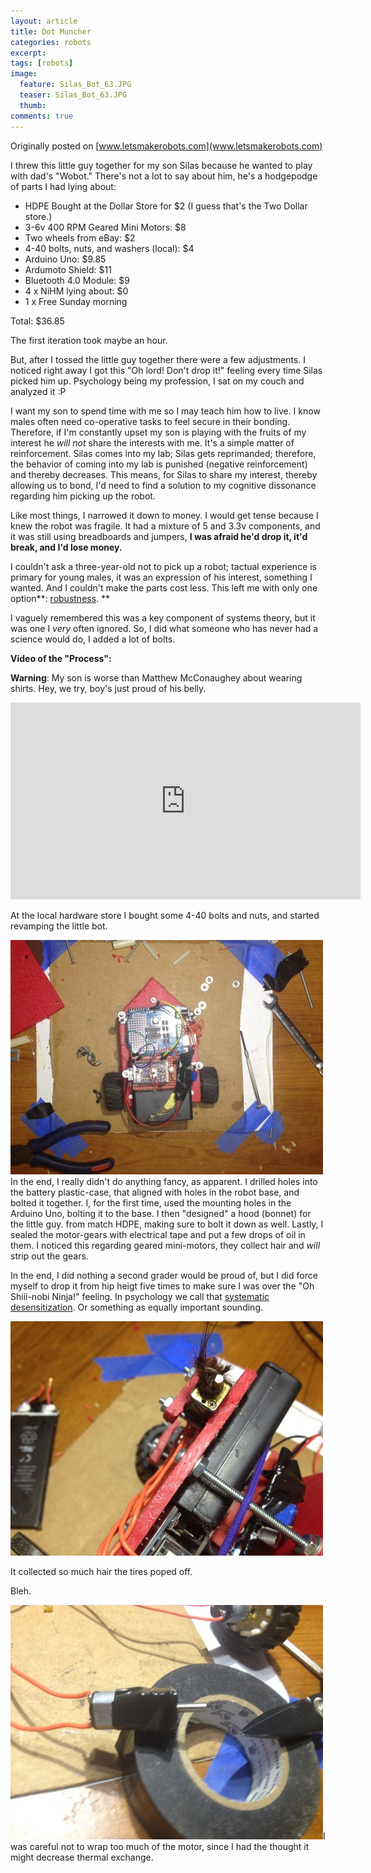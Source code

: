 ```yaml
---
layout: article
title: Dot Muncher
categories: robots
excerpt:
tags: [robots]
image:
  feature: Silas_Bot_63.JPG
  teaser: Silas_Bot_63.JPG
  thumb:
comments: true
---
```


Originally posted on [www.letsmakerobots.com](www.letsmakerobots.com)

I threw this little guy together for my son Silas because he wanted to play with dad's "Wobot."  There's not a lot to say about him, he's a hodgepodge of parts I had lying about:

*   HDPE Bought at the Dollar Store for $2 (I guess that's the Two Dollar store.)
*   3-6v 400 RPM Geared Mini Motors: $8
*   Two wheels from eBay: $2
*   4-40 bolts, nuts, and washers (local): $4
*   Arduino Uno: $9.85
*   Ardumoto Shield: $11
*   Bluetooth 4.0 Module: $9
*   4 x NiHM lying about: $0
*   1 x Free Sunday morning

Total: $36.85

The first iteration took maybe an hour.

But, after I tossed the little guy together there were a few adjustments.  I noticed right away I got this "Oh lord! Don't drop it!" feeling every time Silas picked him up.  Psychology being my profession, I sat on my couch and analyzed it :P

I want my son to spend time with me so I may teach him how to live.  I know males often need co-operative tasks to feel secure in their bonding.  Therefore, if I'm constantly upset my son is playing with the fruits of my interest he _will not_ share the interests with me.  It's a simple matter of reinforcement.  Silas comes into my lab; Silas gets reprimanded; therefore, the behavior of coming into my lab is punished (negative reinforcement) and thereby decreases.  This means, for Silas to share my interest, thereby allowing us to bond, I'd need to find a solution to my cognitive dissonance regarding him picking up the robot.

Like most things, I narrowed it down to money.  I would get tense because I knew the robot was fragile.  It had a mixture of 5 and 3.3v components, and it was still using breadboards and jumpers, **I was afraid he'd drop it, it'd break, and I'd lose money.**

I couldn't ask a three-year-old not to pick up a robot; tactual experience is primary for young males, it was an expression of his interest, something I wanted.  And I couldn't make the parts cost less.  This left me with only one option**: [robustness](http://en.wikipedia.org/wiki/Structural_robustness).  **

I vaguely remembered this was a key component of systems theory, but it was one I _very_ often ignored.  So, I did what someone who has never had a science would do, I added a lot of bolts.

**Video of the "Process":**

**Warning**: My son is worse than Matthew McConaughey about wearing shirts.  Hey, we try, boy's just proud of his belly.

<div class="flex-video">
<iframe width="560" height="315" src="https://www.youtube.com/embed/Qrwr_evhUgg" frameborder="0" allowfullscreen></iframe>
</div>

At the local hardware store I bought some 4-40 bolts and nuts, and started revamping the little bot.

![](/images/Silas_Bot.jpg)In the end, I really didn't do anything fancy, as apparent.  I drilled holes into the battery plastic-case, that aligned with holes in the robot base, and bolted it together.  I, for the first time, used the mounting holes in the Arduino Uno, bolting it to the base.  I then "designed" a hood (bonnet) for the little guy. from match HDPE, making sure to bolt it down as well.  Lastly, I sealed the motor-gears with electrical tape and put a few drops of oil in them.  I noticed this regarding geared mini-motors, they collect hair and _will_ strip out the gears.  

In the end, I did nothing a second grader would be proud of, but I did force myself to drop it from hip heigt five times to make sure I was over the "Oh Shiii-nobi Ninja!" feeling. In psychology we call that [systematic desensitization](http://en.wikipedia.org/wiki/Systematic_desensitization). Or something as equally important sounding.

![](/images/IMG_0075.jpg)

It collected so much hair the tires poped off.

Bleh.

![](/images/IMG_0048_2.jpg)I was careful not to wrap too much of the motor, since I had the thought it might decrease thermal exchange.
